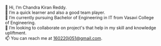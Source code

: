 👋 Hi, I’m Chandra Kiran Reddy.	   
👀 I’m a quick learner and also a good team player.    
🌱 I’m currently pursuing Bachelor of Engineering in IT from Vasavi College of Engineering.   
💞️ I’m looking to collaborate on project's that help in my skill and knowledge upliftment.     
📫 You can reach me at 160220j051@gmail.com.    
